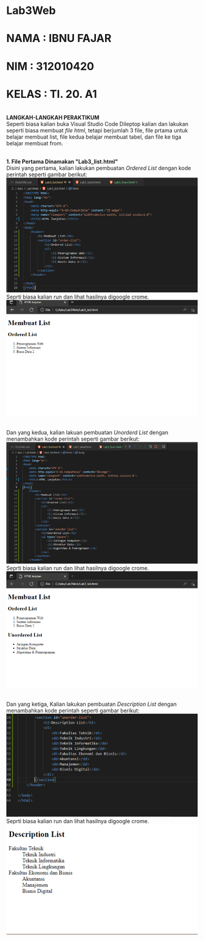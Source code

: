 # Lab3Web

# NAMA  : IBNU FAJAR
# NIM   : 312010420
# KELAS : TI. 20. A1

<br>**LANGKAH-LANGKAH PERAKTIKUM**
<br>Seperti biasa kalian buka Visual Studio Code Dileptop kalian dan lakukan seperti biasa membuat *file html*, tetapi berjumlah 3 file, file prtama untuk belajar membuat list, file kedua belajar membuat tabel, dan file ke tiga belajar membuat from.

<br>**1. File Pertama Dinamakan "Lab3_list.html"**
<br>Disini yang pertama, kalian lakukan pembuatan *Ordered List* dengan kode perintah seperti gambar berikut:
<br>![p](gambar/gblist1.png)
<br>Seprti biasa kalian run dan lihat hasilnya digoogle crome.
<br>![p](gambar/gblist2.png)

<br>Dan yang kedua, kalian lakuan pembuatan *Unorderd List* dengan menambahkan kode perintah seperti gambar berikut:
<br>![P](gambar/gblist3.png)
<br>Seprti biasa kalian run dan lihat hasilnya digoogle crome.
<br>![p](gambar/gblist4.png)

<br>Dan yang ketiga, Kalian lakukan pembuatan *Description List* dengan menambahkan kode perintah seperti gambar berikut:
<br>![p](gambar/gblist5.png)
<br>Seprti biasa kalian run dan lihat hasilnya digoogle crome.
<br>![p](gambar/gblist6.png)

<br>


